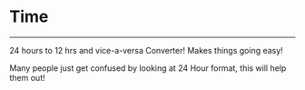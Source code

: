 # Time

---

24 hours to 12 hrs and vice-a-versa Converter!
Makes things going easy!

Many people just get confused by looking at 24 Hour format, this will help them out!
